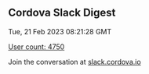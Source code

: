 ## Cordova Slack Digest
Tue, 21 Feb 2023 08:21:28 GMT

[User count: 4750](https://cordova.slack.com/)


Join the conversation at [slack.cordova.io](http://slack.cordova.io/)
